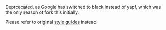 Deprcecated, as Google has switched to black instead of yapf, which was the only reason ot fork 
this initially.

Please refer to original [style guides](https://google.github.io/styleguide/) instead
